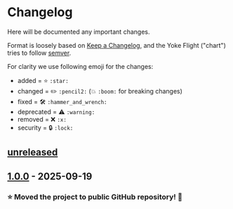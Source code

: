 # Changelog

Here will be documented any important changes.

Format is loosely based on [Keep a Changelog](https://keepachangelog.com/en/1.1.0/), and the Yoke Flight ("chart") tries to follow [semver](https://semver.org/spec/v2.0.0.html).

For clarity we use following emoji for the changes:
- added = :star: `:star:` 
- changed = :pencil2: `:pencil2:` (:boom: `:boom:` for breaking changes)
- fixed = :hammer_and_wrench: `:hammer_and_wrench:`
- deprecated = :warning: `:warning:`
- removed = :x: `:x:`
- security = :lock: `:lock:`

## [unreleased]

## [1.0.0] - 2025-09-19

### :star: Moved the project to public GitHub repository! :rocket:

[unreleased]: https://github.com/ProRocketeers/yoke-chart/compare/1.0.0...HEAD
[1.0.0]: https://github.com/ProRocketeers/yoke-chart/tree/1.0.0
